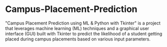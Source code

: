 # Campus-Placement-Prediction

"Campus Placement Prediction using ML & Python with Tkinter" is a project that leverages machine learning (ML) techniques and a graphical user interface (GUI) built with Tkinter to predict the likelihood of a student getting placed during campus placements based on various input parameters.
